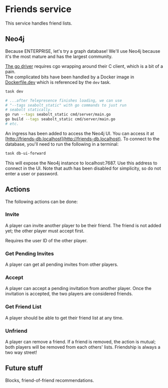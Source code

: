 # Friends service

This service handles friend lists.

## Neo4j

Because ENTERPRISE, let's try a graph database!  We'll use Neo4j
because it's the most mature and has the largest community.

[The go driver](https://github.com/neo4j/neo4j-go-driver) requires
cgo wrapping around their C client, which is a bit of a pain.  
The complicated bits have been handled by a Docker image in
[Dockerfile.dev](./Dockerfile.dev) which is referenced by the
`dev` task.

```bash
task dev

# ...after Telepresence finishes loading, we can use
# "--tags seabolt_static" with go commands to just run
# seabolt statically.
go run --tags seabolt_static cmd/server/main.go
go build --tags seabolt_static cmd/server/main.go
# etc.
```

An ingress has been added to access the Neo4j UI.  You can access it at
[http://friends-db.localhost](http://friends-db.localhost).  To connect
to the database, you'll need to run the following in a terminal:

```bash
task db-ui-forward
```

This will expose the Neo4j instance to localhost:7687.  Use this address
to connect in the UI.  Note that auth has been disabled for simplicity,
so do not enter a user or password.

## Actions

The following actions can be done:

### Invite

A player can invite another player to be their friend.  The friend
is not added yet; the other player must accept first.

Requires the user ID of the other player.

### Get Pending Invites

A player can get all pending invites from other players.

### Accept

A player can accept a pending invitation from another player.  Once
the invitation is accepted, the two players are considered friends.

### Get Friend List

A player should be able to get their friend list at any time.

### Unfriend

A player can remove a friend.  If a friend is removed, the action
is mutual; both players will be removed from each others' lists.
Friendship is always a two way street!

## Future stuff

Blocks, friend-of-friend recommendations.

